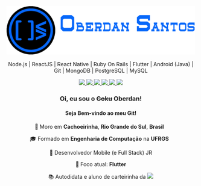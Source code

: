 <p align="center">
  <img src="https://github.com/oberdan-dev/oberdan-dev/blob/master/logo.png" width="500"
  alt="ocsantos.com.br" />
</p>

<p align="center">
  Node.js | ReactJS | React Native | Ruby On Rails | Flutter | Android (Java) | Git | MongoDB | PostgreSQL | MySQL
</p>

<p align="center">
  <a
    href="https://web.whatsapp.com/send?phone=+5551998248155" 
    alt="WhatsApp"
    target="blank"
  >
    <img src="https://img.shields.io/badge/-WhatsApp-3b67f6?style=flat&logo=WhatsApp&logoColor=white" />
  </a>
  <a
    href="mailto:ocsantosdev@gmail.com" 
    alt="Gmail"
    target="blank"
  >
    <img src="https://img.shields.io/badge/-Outlook-3b67f6?style=flat&logo=microsoft-outlook&logoColor=white" />
  </a>
  <a
    href="https://www.linkedin.com/in/oberdan-santos" 
    alt="LinkedIn"
    target="blank"
  >
    <img src="https://img.shields.io/badge/-LinkedIn-3b67f6?style=flat&logo=Linkedin&logoColor=white" />
  </a>
  <a
    href="https://github.com/oberdan-dev"
    alt="GitHub"
    target="blank"
  >
    <img src="https://img.shields.io/badge/-GitHub-3b67f6?style=flat&logo=Github&logoColor=white" />
  </a>
  <a
    href="https://www.facebook.com/oberdancsantos" 
    alt="Facebook"
    target="blank"
  >
    <img src="https://img.shields.io/badge/-Facebook-3b67f6?style=flat&logo=Facebook&logoColor=white" />
  </a>
  <a
    href="https://www.instagram.com/oberdancsantos" 
    alt="Instagram"
    target="blank"
  >
    <img src="https://img.shields.io/badge/-Instagram-3b67f6?style=flat&logo=Instagram&logoColor=white" />
  </a>
</p>

<h3 align="center">
  Oi, eu sou o <strike>Goku</strike> Oberdan!
</h3>
<h4 align="center">
  Seja Bem-vindo ao meu Git!
</h4>

<p align="center">
  📌 Moro em <b>Cachoeirinha</b>, <b>Rio Grande do Sul</b>, <b>Brasil</b> &nbsp;
</p>
<p align="center">
  🎓 Formado em <b>Engenharia de Computação</b> na <b>UFRGS</b> &nbsp;
</p>
<p align="center">
💼 Desenvolvedor Mobile (e Full Stack) JR
</p>
<p align="center">
🎯 Foco atual: <b>Flutter</b>
</p>
<p align="center">
📚 Autodidata e aluno de carteirinha da <b>
<a
    href="https://udemy.com.br" 
    alt="Udemy"
    target="blank"
  >
  <img src="https://img.shields.io/badge/-Udemy-3b67f6?style=flat&logo=Udemy&logoColor=white" />
  </a>
</b>
</p>


<!--
**oberdan-dev/oberdan-dev** is a ✨ _special_ ✨ repository because its `README.md` (this file) appears on your GitHub profile.

Here are some ideas to get you started:

- 🔭 I’m currently working on ...
- 🌱 I’m currently learning ...
- 👯 I’m looking to collaborate on ...
- 🤔 I’m looking for help with ...
- 💬 Ask me about ...
- 📫 How to reach me: ...
- 😄 Pronouns: ...
- ⚡ Fun fact: ...
-->
